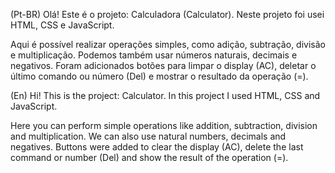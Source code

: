 (Pt-BR) Olá! Este é o projeto: Calculadora (Calculator). Neste projeto foi usei HTML, CSS e JavaScript. 

Aqui é possível realizar operações simples, como adição, subtração, divisão e multiplicação. Podemos também usar números naturais, decimais e negativos. Foram adicionados botões para limpar o display (AC), deletar o último comando ou número (Del) e mostrar o resultado da operação (=).

(En) Hi! This is the project: Calculator. In this project I used HTML, CSS and JavaScript.

Here you can perform simple operations like addition, subtraction, division and multiplication. We can also use natural numbers, decimals and negatives. Buttons were added to clear the display (AC), delete the last command or number (Del) and show the result of the operation (=).
